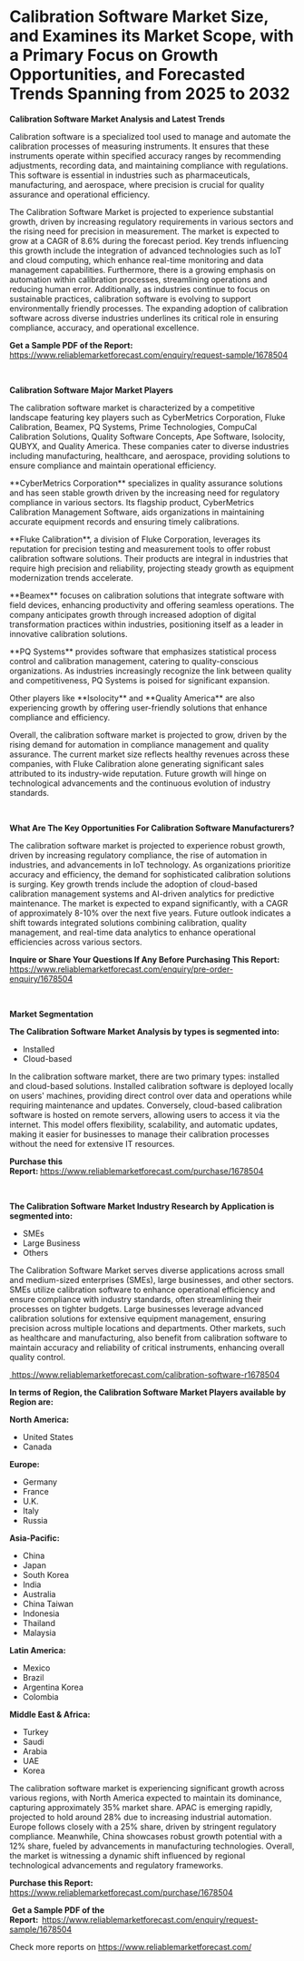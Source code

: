 <p><h1>Calibration Software Market Size, and Examines its Market Scope, with a Primary Focus on Growth Opportunities, and Forecasted Trends Spanning from 2025 to 2032</h1></p><p><strong>Calibration Software Market Analysis and Latest Trends</strong></p>
<p><p>Calibration software is a specialized tool used to manage and automate the calibration processes of measuring instruments. It ensures that these instruments operate within specified accuracy ranges by recommending adjustments, recording data, and maintaining compliance with regulations. This software is essential in industries such as pharmaceuticals, manufacturing, and aerospace, where precision is crucial for quality assurance and operational efficiency.</p><p>The Calibration Software Market is projected to experience substantial growth, driven by increasing regulatory requirements in various sectors and the rising need for precision in measurement. The market is expected to grow at a CAGR of 8.6% during the forecast period. Key trends influencing this growth include the integration of advanced technologies such as IoT and cloud computing, which enhance real-time monitoring and data management capabilities. Furthermore, there is a growing emphasis on automation within calibration processes, streamlining operations and reducing human error. Additionally, as industries continue to focus on sustainable practices, calibration software is evolving to support environmentally friendly processes. The expanding adoption of calibration software across diverse industries underlines its critical role in ensuring compliance, accuracy, and operational excellence.</p></p>
<p><strong>Get a Sample PDF of the Report:&nbsp;</strong> <a href="https://www.reliablemarketforecast.com/enquiry/request-sample/1678504?utm_campaign=3097&utm_medium=2&utm_source=Github&utm_content=ia&utm_term=09032025&utm_id=calibration-software">https://www.reliablemarketforecast.com/enquiry/request-sample/1678504</a></p>
<p>&nbsp;</p>
<p><strong>Calibration Software Major Market Players</strong></p>
<p><p>The calibration software market is characterized by a competitive landscape featuring key players such as CyberMetrics Corporation, Fluke Calibration, Beamex, PQ Systems, Prime Technologies, CompuCal Calibration Solutions, Quality Software Concepts, Ape Software, Isolocity, QUBYX, and Quality America. These companies cater to diverse industries including manufacturing, healthcare, and aerospace, providing solutions to ensure compliance and maintain operational efficiency.</p><p>**CyberMetrics Corporation** specializes in quality assurance solutions and has seen stable growth driven by the increasing need for regulatory compliance in various sectors. Its flagship product, CyberMetrics Calibration Management Software, aids organizations in maintaining accurate equipment records and ensuring timely calibrations.</p><p>**Fluke Calibration**, a division of Fluke Corporation, leverages its reputation for precision testing and measurement tools to offer robust calibration software solutions. Their products are integral in industries that require high precision and reliability, projecting steady growth as equipment modernization trends accelerate.</p><p>**Beamex** focuses on calibration solutions that integrate software with field devices, enhancing productivity and offering seamless operations. The company anticipates growth through increased adoption of digital transformation practices within industries, positioning itself as a leader in innovative calibration solutions.</p><p>**PQ Systems** provides software that emphasizes statistical process control and calibration management, catering to quality-conscious organizations. As industries increasingly recognize the link between quality and competitiveness, PQ Systems is poised for significant expansion.</p><p>Other players like **Isolocity** and **Quality America** are also experiencing growth by offering user-friendly solutions that enhance compliance and efficiency.</p><p>Overall, the calibration software market is projected to grow, driven by the rising demand for automation in compliance management and quality assurance. The current market size reflects healthy revenues across these companies, with Fluke Calibration alone generating significant sales attributed to its industry-wide reputation. Future growth will hinge on technological advancements and the continuous evolution of industry standards.</p></p>
<p>&nbsp;</p>
<p><strong>What Are The Key Opportunities For Calibration Software Manufacturers?</strong></p>
<p><p>The calibration software market is projected to experience robust growth, driven by increasing regulatory compliance, the rise of automation in industries, and advancements in IoT technology. As organizations prioritize accuracy and efficiency, the demand for sophisticated calibration solutions is surging. Key growth trends include the adoption of cloud-based calibration management systems and AI-driven analytics for predictive maintenance. The market is expected to expand significantly, with a CAGR of approximately 8-10% over the next five years. Future outlook indicates a shift towards integrated solutions combining calibration, quality management, and real-time data analytics to enhance operational efficiencies across various sectors.</p></p>
<p><strong>Inquire or Share Your Questions If Any Before Purchasing This Report:</strong> <a href="https://www.reliablemarketforecast.com/enquiry/pre-order-enquiry/1678504?utm_campaign=3097&utm_medium=2&utm_source=Github&utm_content=ia&utm_term=09032025&utm_id=calibration-software">https://www.reliablemarketforecast.com/enquiry/pre-order-enquiry/1678504</a></p>
<p>&nbsp;</p>
<p><strong>Market Segmentation</strong></p>
<p><strong>The Calibration Software Market Analysis by types is segmented into:</strong></p>
<p><ul><li>Installed</li><li>Cloud-based</li></ul></p>
<p><p>In the calibration software market, there are two primary types: installed and cloud-based solutions. Installed calibration software is deployed locally on users' machines, providing direct control over data and operations while requiring maintenance and updates. Conversely, cloud-based calibration software is hosted on remote servers, allowing users to access it via the internet. This model offers flexibility, scalability, and automatic updates, making it easier for businesses to manage their calibration processes without the need for extensive IT resources.</p></p>
<p><strong>Purchase this Report:&nbsp;</strong><a href="https://www.reliablemarketforecast.com/purchase/1678504?utm_campaign=3097&utm_medium=2&utm_source=Github&utm_content=ia&utm_term=09032025&utm_id=calibration-software">https://www.reliablemarketforecast.com/purchase/1678504</a></p>
<p>&nbsp;</p>
<p><strong>The Calibration Software Market Industry Research by Application is segmented into:</strong></p>
<p><ul><li>SMEs</li><li>Large Business</li><li>Others</li></ul></p>
<p><p>The Calibration Software Market serves diverse applications across small and medium-sized enterprises (SMEs), large businesses, and other sectors. SMEs utilize calibration software to enhance operational efficiency and ensure compliance with industry standards, often streamlining their processes on tighter budgets. Large businesses leverage advanced calibration solutions for extensive equipment management, ensuring precision across multiple locations and departments. Other markets, such as healthcare and manufacturing, also benefit from calibration software to maintain accuracy and reliability of critical instruments, enhancing overall quality control.</p></p>
<p><a href="https://www.reliablemarketforecast.com/calibration-software-r1678504?utm_campaign=3097&utm_medium=2&utm_source=Github&utm_content=ia&utm_term=09032025&utm_id=calibration-software">&nbsp;https://www.reliablemarketforecast.com/calibration-software-r1678504</a></p>
<p><strong>In terms of Region, the Calibration Software Market Players available by Region are:</strong></p>
<p>
    <p> <strong> North America: </strong>
        <ul>
            <li>United States</li>
            <li>Canada</li>
        </ul>
        </p> 
    <p> <strong> Europe: </strong>
        <ul>
            <li>Germany</li>
            <li>France</li>
            <li>U.K.</li>
            <li>Italy</li>
            <li>Russia</li>
        </ul>
        </p> 
    <p> <strong> Asia-Pacific: </strong>
        <ul>
            <li>China</li>
            <li>Japan</li>
            <li>South Korea</li>
            <li>India</li>
            <li>Australia</li>
            <li>China Taiwan</li>
            <li>Indonesia</li>
            <li>Thailand</li>
            <li>Malaysia</li>
        </ul>
        </p> 
    <p> <strong> Latin America: </strong>
        <ul>
            <li>Mexico</li>
            <li>Brazil</li>
            <li>Argentina Korea</li>
            <li>Colombia</li>
        </ul>
        </p> 
    <p> <strong> Middle East & Africa: </strong>
        <ul>
            <li>Turkey</li>
            <li>Saudi</li>
            <li>Arabia</li>
            <li>UAE</li>
            <li>Korea</li>
        </ul>
    </p>
    </p>
<p><p>The calibration software market is experiencing significant growth across various regions, with North America expected to maintain its dominance, capturing approximately 35% market share. APAC is emerging rapidly, projected to hold around 28% due to increasing industrial automation. Europe follows closely with a 25% share, driven by stringent regulatory compliance. Meanwhile, China showcases robust growth potential with a 12% share, fueled by advancements in manufacturing technologies. Overall, the market is witnessing a dynamic shift influenced by regional technological advancements and regulatory frameworks.</p></p>
<p><strong>Purchase this Report: </strong><a href="https://www.reliablemarketforecast.com/purchase/1678504?utm_campaign=3097&utm_medium=2&utm_source=Github&utm_content=ia&utm_term=09032025&utm_id=calibration-software">https://www.reliablemarketforecast.com/purchase/1678504</a></p>
<p>&nbsp;<strong>Get a Sample PDF of the Report:&nbsp;&nbsp;</strong><a href="https://www.reliablemarketforecast.com/enquiry/request-sample/1678504?utm_campaign=3097&utm_medium=2&utm_source=Github&utm_content=ia&utm_term=09032025&utm_id=calibration-software">https://www.reliablemarketforecast.com/enquiry/request-sample/1678504</a></p>
<p><strong></strong></p>
<p>Check more reports on <a href="https://www.reliablemarketforecast.com/?utm_campaign=3097&utm_medium=2&utm_source=Github&utm_content=ia&utm_term=09032025&utm_id=calibration-software">https://www.reliablemarketforecast.com/</a></p>